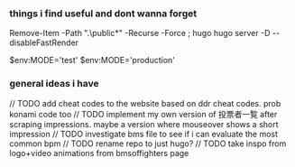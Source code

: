 ### things i find useful and dont wanna forget

Remove-Item -Path ".\public\*" -Recurse -Force ; hugo
hugo server -D --disableFastRender

$env:MODE='test'
$env:MODE='production'

### general ideas i have

// TODO add cheat codes to the website based on ddr cheat codes. prob konami code too
// TODO implement my own version of 投票者一覧 after scraping impressions. maybe a version where mouseover shows a short impression
// TODO investigate bms file to see if i can evaluate the most common bpm
// TODO rename repo to just hugo?
// TODO take inspo from logo+video animations from bmsoffighters page